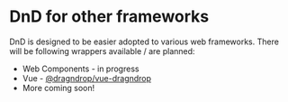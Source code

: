 # DnD for other frameworks

DnD is designed to be easier adopted to various web frameworks. 
There will be following wrappers available / are planned:

- Web Components - in progress
- Vue - [@dragndrop/vue-dragndrop](https://github.com/lrembacz/vue-dragndrop)
- More coming soon!